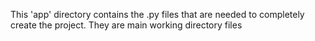 This 'app' directory contains the .py files that are needed to completely create the project. They are main working directory files
